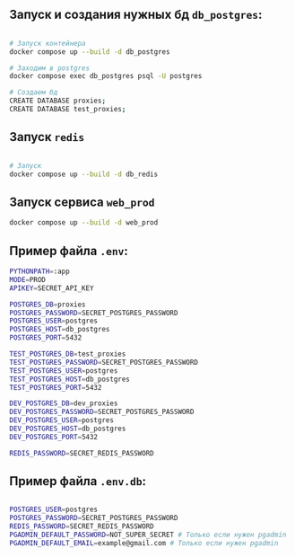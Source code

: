 ## Запуск и создания нужных бд `db_postgres`: 

```bash 

# Запуск контейнера 
docker compose up --build -d db_postgres

# Заходим в postgres 
docker compose exec db_postgres psql -U postgres

# Создаем бд  
CREATE DATABASE proxies;
CREATE DATABASE test_proxies;

```

## Запуск `redis`

```bash 

# Запуск 
docker compose up --build -d db_redis 

``` 

## Запуск сервиса `web_prod` 

```bash 
docker compose up --build -d web_prod 
``` 

## Пример файла `.env`: 
```bash 
PYTHONPATH=:app
MODE=PROD
APIKEY=SECRET_API_KEY

POSTGRES_DB=proxies
POSTGRES_PASSWORD=SECRET_POSTGRES_PASSWORD
POSTGRES_USER=postgres
POSTGRES_HOST=db_postgres
POSTGRES_PORT=5432

TEST_POSTGRES_DB=test_proxies
TEST_POSTGRES_PASSWORD=SECRET_POSTGRES_PASSWORD
TEST_POSTGRES_USER=postgres
TEST_POSTGRES_HOST=db_postgres
TEST_POSTGRES_PORT=5432

DEV_POSTGRES_DB=dev_proxies
DEV_POSTGRES_PASSWORD=SECRET_POSTGRES_PASSWORD
DEV_POSTGRES_USER=postgres
DEV_POSTGRES_HOST=db_postgres
DEV_POSTGRES_PORT=5432

REDIS_PASSWORD=SECRET_REDIS_PASSWORD

```



## Пример файла `.env.db`: 


```bash 

POSTGRES_USER=postgres
POSTGRES_PASSWORD=SECRET_POSTGRES_PASSWORD
REDIS_PASSWORD=SECRET_REDIS_PASSWORD
PGADMIN_DEFAULT_PASSWORD=NOT_SUPER_SECRET # Только если нужен pgadmin
PGADMIN_DEFAULT_EMAIL=example@gmail.com # Только если нужен pgadmin

```